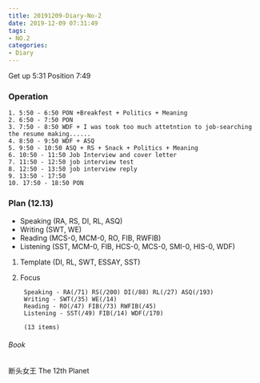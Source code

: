```yaml
---
title: 20191209-Diary-No-2
date: 2019-12-09 07:31:49
tags:
- NO.2
categories:
- Diary
---
```

Get up 5:31 Position 7:49

### Operation
	1. 5:50 - 6:50 PON +Breakfest + Politics + Meaning
	2. 6:50 - 7:50 PON
	3. 7:50 - 8:50 WDF + I was took too much attetntion to job-searching the resume making......
	4. 8:50 - 9:50 WDF + ASQ
	5. 9:50 - 10:50 ASQ + RS + Snack + Politics + Meaning 
	6. 10:50 - 11:50 Job Interview and cover letter
	7. 11:50 - 12:50 job interview test
	8. 12:50 - 13:50 job interview reply
	9. 13:50 - 17:50
	10. 17:50 - 18:50 PON

### Plan (12.13)
* Speaking (RA, RS, DI, RL, ASQ)
* Writing (SWT, WE)
* Reading (MCS-0, MCM-0, RO, FIB, RWFIB)
* Listening (SST, MCM-0, FIB, HCS-0, MCS-0, SMI-0, HIS-0, WDF)
1. Template (DI, RL, SWT, ESSAY, SST)
2. Focus

		Speaking - RA(/71) RS(/200) DI(/88) RL(/27) ASQ(/193)
		Writing - SWT(/35) WE(/14)
		Reading - RO(/47) FIB(/73) RWFIB(/45) 
		Listening - SST(/49) FIB(/14) WDF(/170) 

		(13 items)


###### Book	
断头女王
The 12th Planet
